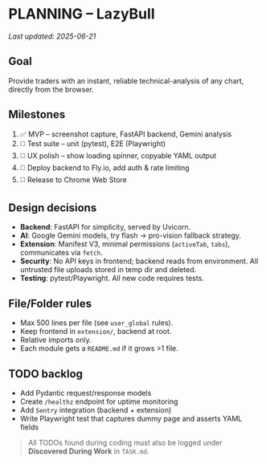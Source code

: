 # PLANNING – LazyBull

_Last updated: 2025-06-21_

## Goal
Provide traders with an instant, reliable technical-analysis of any chart, directly from the browser.

## Milestones
1. ✅ MVP – screenshot capture, FastAPI backend, Gemini analysis
2. ◻️ Test suite – unit (pytest), E2E (Playwright)
3. ◻️ UX polish – show loading spinner, copyable YAML output
4. ◻️ Deploy backend to Fly.io, add auth & rate limiting
5. ◻️ Release to Chrome Web Store

## Design decisions
* **Backend**: FastAPI for simplicity, served by Uvicorn.
* **AI**: Google Gemini models, try flash → pro-vision fallback strategy.
* **Extension**: Manifest V3, minimal permissions (`activeTab`, `tabs`), communicates via `fetch`.
* **Security**: No API keys in frontend; backend reads from environment. All untrusted file uploads stored in temp dir and deleted.
* **Testing**: pytest/Playwright. All new code requires tests.

## File/Folder rules
* Max 500 lines per file (see `user_global` rules).
* Keep frontend in `extension/`, backend at root.
* Relative imports only.
* Each module gets a `README.md` if it grows >1 file.

## TODO backlog
* Add Pydantic request/response models
* Create `/healthz` endpoint for uptime monitoring
* Add `Sentry` integration (backend + extension)
* Write Playwright test that captures dummy page and asserts YAML fields

> All TODOs found during coding must also be logged under **Discovered During Work** in `TASK.md`.
